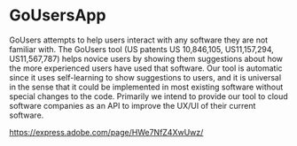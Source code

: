 # GoUsersApp
GoUsers attempts to help users interact with any software they are not familiar with. The GoUsers tool (US patents US 10,846,105, US11,157,294, US11,567,787) helps novice users by showing them suggestions about how the more experienced users have used that software. Our tool is automatic since it uses self-learning to show suggestions to users, and it is universal in the sense that it could be implemented in most existing software without special changes to the code. Primarily we intend to provide our tool to cloud software companies as an API to improve the UX/UI of their current software.

https://express.adobe.com/page/HWe7NfZ4XwUwz/
